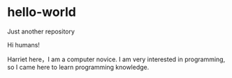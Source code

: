# hello-world
Just another repository

Hi humans!

Harriet here，I am a computer novice.
I am very interested in programming, 
so I came here to learn programming knowledge.
